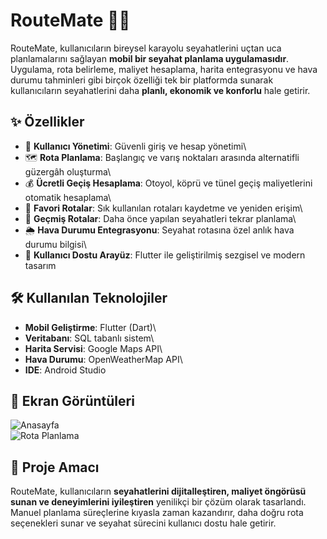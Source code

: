 # RouteMate 🚗📍

RouteMate, kullanıcıların bireysel karayolu seyahatlerini uçtan uca
planlamalarını sağlayan **mobil bir seyahat planlama uygulamasıdır**.\
Uygulama, rota belirleme, maliyet hesaplama, harita entegrasyonu ve hava
durumu tahminleri gibi birçok özelliği tek bir platformda sunarak
kullanıcıların seyahatlerini daha **planlı, ekonomik ve konforlu** hale
getirir.

## ✨ Özellikler

-   🔑 **Kullanıcı Yönetimi**: Güvenli giriş ve hesap yönetimi\
-   🗺️ **Rota Planlama**: Başlangıç ve varış noktaları arasında
    alternatifli güzergâh oluşturma\
-   💰 **Ücretli Geçiş Hesaplama**: Otoyol, köprü ve tünel geçiş
    maliyetlerini otomatik hesaplama\
-   📌 **Favori Rotalar**: Sık kullanılan rotaları kaydetme ve yeniden
    erişim\
-   📖 **Geçmiş Rotalar**: Daha önce yapılan seyahatleri tekrar
    planlama\
-   🌦️ **Hava Durumu Entegrasyonu**: Seyahat rotasına özel anlık hava
    durumu bilgisi\
-   📱 **Kullanıcı Dostu Arayüz**: Flutter ile geliştirilmiş sezgisel ve
    modern tasarım

## 🛠 Kullanılan Teknolojiler

-   **Mobil Geliştirme**: Flutter (Dart)\
-   **Veritabanı**: SQL tabanlı sistem\
-   **Harita Servisi**: Google Maps API\
-   **Hava Durumu**: OpenWeatherMap API\
-   **IDE**: Android Studio

## 📸 Ekran Görüntüleri

![Anasayfa](screenshots/home.png)\
![Rota Planlama](screenshots/route.png)

## 🎯 Proje Amacı

RouteMate, kullanıcıların **seyahatlerini dijitalleştiren, maliyet
öngörüsü sunan ve deneyimlerini iyileştiren** yenilikçi bir çözüm olarak
tasarlandı.\
Manuel planlama süreçlerine kıyasla zaman kazandırır, daha doğru rota
seçenekleri sunar ve seyahat sürecini kullanıcı dostu hale getirir.


